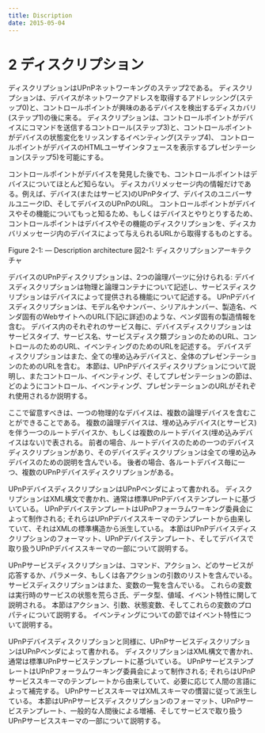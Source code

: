 ```yaml
---
title: Discription
date: 2015-05-04
---
```


# 2 ディスクリプション

<!--
Description is Step 2 in UPnP networking. Description comes after addressing (Step 0) where
devices get a network address, and after discovery (Step 1) where control points find
interesting device(s). Description enables control (Step 3) where control points send
commands to device(s), eventing (Step 4) where control points listen to state changes in
device(s), and presentation (Step 5) where control points may display an html user interface
for device(s).
-->

ディスクリプションはUPnPネットワーキングのステップ2である。
ディスクリプションは、デバイスがネットワークアドレスを取得するアドレッシング(ステップ0)と、コントロールポイントが興味のあるデバイスを検出するディスカバリ(ステップ1)の後に来る。
ディスクリプションは、コントロールポイントがデバイスにコマンドを送信するコントロール(ステップ3)と、コントロールポイントがデバイスの状態変化をリッスンするイベンティング(ステップ4)、
コントロールポイントがデバイスのHTMLユーザインタフェースを表示するプレゼンテーション(ステップ5)を可能にする。

<!--
After a control point has discovered a device, the control point still knows very little about the
device -- only the information that was in the discovery message, i.e., the device's (or
service's) UPnP type, the device's universally-unique identifier, and a URL to the device's
UPnP description. For the control point to learn more about the device and its capabilities, or
to interact with the device, the control point shall retrieve a description of the device and its
capabilities from the URL provided by the device in the discovery message.
-->

コントロールポイントがデバイスを発見した後でも、コントロールポイントはデバイスについてほとんど知らない。
ディスカバリメッセージ内の情報だけである。例えば、デバイス(またはサービス)のUPnPタイプ、デバイスのユニバーサルユニークID、そしてデバイスのUPnPのURL。
コントロールポイントがデバイスやその機能についてもっと知るため、もしくはデバイスとやりとりするため、コントロールポイントはデバイスやその機能のディスクリプションを、ディスカバリメッセージ内のデバイスによって与えられるURLから取得するものとする。

Figure 2-1: — Description architecture
図2-1: ディスクリプションアーキテクチャ

<!--
The UPnP description for a device is partitioned into two logical parts: a device description
describing the physical and logical containers, and service descriptions describing the
capabilities exposed by the device. A UPnP device description includes vendor-specific
manufacturer information like the model name and number, serial number, manufacturer
name, URLs to vendor-specific Web sites, etc. (details below). For each service included in
the device, the device description lists the service type, service name, a URL for a service
description, a URL for control, and a URL for eventing. A device description also includes a
description of all embedded devices and a URL for presentation of the aggregate. This clause
explains UPnP device descriptions, and the clauses on Control, Eventing, and Presentation
explain how URLs for control, eventing, and presentation are used respectively.
-->

デバイスのUPnPディスクリプションは、2つの論理パーツに分けられる:
デバイスディスクリプションは物理と論理コンテナについて記述し、サービスディスクリプションはデバイスによって提供される機能について記述する。
UPnPデバイスディスクリプションは、モデル名やナンバー、シリアルナンバー、製造名、ベンダ固有のWebサイトへのURL(下記に詳述)のような、ベンダ固有の製造情報を含む。
デバイス内のそれぞれのサービス毎に、デバイスディスクリプションはサービスタイプ、サービス名、サービスディスク類プションのためのURL、コントロールのためのURL、イベンティングのためのURLを記述する。
デバイスディスクリプションはまた、全ての埋め込みデバイスと、全体のプレゼンテーションのためのURLを含む。
本節は、UPnPデバイスディスクリプションについて説明し、またコントロール、イベンティング、そしてプレゼンテーションの節は、どのようにコントロール、イベンティング、プレゼンテーションのURLがそれぞれ使用されるか説明する。


<!--
Note that a single physical device is allowed to include multiple logical devices. Multiple
logical devices can be modeled as a single root device with embedded devices (and services)
or as multiple root devices (perhaps with no embedded devices). In the former case, there is
one UPnP device description for the root device, and that device description contains a
description for all embedded devices. In the latter case, there are multiple UPnP device
descriptions, one for each root device.
-->

ここで留意すべきは、一つの物理的なデバイスは、複数の論理デバイスを含むことができることである。
複数の論理デバイスは、埋め込みデバイス(とサービス)を伴う一つのルートデバイスか、もしくは複数のルートデバイス(埋め込みデバイスはない)で表される。
前者の場合、ルートデバイスのための一つのデバイスディスクリプションがあり、そのデバイスディスクリプションは全ての埋め込みデバイスのための説明を含んでいる。
後者の場合、各ルートデバイス毎に一つ、複数のUPnPデバイスディスクリプションがある。


<!--
A UPnP device description is written by a UPnP vendor. The description is in XML syntax and
is usually based on a standard UPnP Device Template. A UPnP Device Template is produced
by a UPnP Forum working committee; they derive the template from the UPnP Device
Schema, which was derived from standard constructions in XML. This clause explains the
format for a UPnP device description, UPnP Device Templates, and the part of the UPnP
Device Schema that covers devices.
-->

UPnPデバイスディスクリプションはUPnPベンダによって書かれる。
ディスクリプションはXML構文で書かれ、通常は標準UPnPデバイステンプレートに基づいている。
UPnPデバイステンプレートはUPnPフォーラムワーキング委員会によって制作される;
それらはUPnPデバイススキーマのテンプレートから由来していて、それはXMLの標準構造から派生している。
本節はUPnPデバイスディスクリプションのフォーマット、UPnPデバイステンプレート、そしてデバイスで取り扱うUPnPデバイススキーマの一部について説明する。


<!--
A UPnP service description includes a list of commands, or actions, to which the service
responds, and parameters, or arguments for each action. A service description also includes a
list of variables. These variables model the state of the service at run time, and are described
in terms of their data type, range, and event characteristics. This clause explains the
description of actions, arguments, state variables, and the properties of those variables. The
clause on Eventing explains event characteristics.
-->

UPnPサービスディスクリプションは、コマンド、アクション、どのサービスが応答するか、パラメータ、もしくは各アクションの引数のリストを含んでいる。
サービスディスクリプションはまた、変数の一覧を含んでいる。
これらの変数は実行時のサービスの状態を荒らさ氏、データ型、値域、イベント特性に関して説明される。
本節はアクション、引数、状態変数、そしてこれらの変数のプロパティについて説明する。
イベンティングについての節ではイベント特性について説明する。

<!--
Like a UPnP device description, a UPnP service description is written by a UPnP vendor. The
description is in XML syntax and is usually based on a standard UPnP Service Template. A
UPnP Service Template is produced by a UPnP Forum working committee; they derived the
template from the UPnP Service Schema, augmenting it with human language where
necessary. The UPnP Service Schema is derived using the conventions of XML Schema. This
clause explains the format for a UPnP service description, UPnP Service Templates, typical
augmentations in human language, and the part of the UPnP Service Schema that covers
services.
-->

UPnPデバイスディスクリプションと同様に、UPnPサービスディスクリプションはUPnPベンダによって書かれる。
ディスクリプションはXML構文で書かれ、通常は標準UPnPサービステンプレートに基づいている。
UPnPサービステンプレートはUPnPフォーラムワーキング委員会によって制作される;
それらはUPnPサービススキーマのテンプレートから由来していて、必要に応じて人間の言語によって補完する。
UPnPサービススキーマはXMLスキーマの慣習に従って派生している。
本節はUPnPサービスディスクリプションのフォーマット、UPnPサービステンプレート、一般的な人間後による増補、そしてサービスで取り扱うUPnPサービススキーマの一部について説明する。


